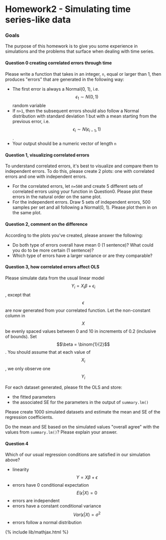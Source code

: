 # Homework2 - Simulating time series-like data

### Goals
The purpose of this homework is to give you some experience in simulations
and the problems that surface when dealing with time series.

#### Question 0 creating correlated errors through time
Please write a function that takes in an integer, `n`, equal or larger than
1, then produces "errors" that are generated in the following way:
- The first error is always a Normal(0, 1), i.e. $$\epsilon_1 \sim N(0, 1)$$ random variable
- If `n>1`, then the subsequent errors should also follow a Normal distribution with standard deviation
  1 but with a mean starting from the previous error, i.e. $$\epsilon_i \sim N(\epsilon_{i-1}, 1)$$.
- Your output should be a numeric vector of length `n`


#### Question 1, visualizing correlated errors
To understand correlated errors, it's best to visualize and compare them to independent errors.
To do this, please create 2 plots: one with correlated errors and one with independent errors.
- For the correlated errors, let `n=500` and create 5 different sets of correlated errors using your function in Question0. Please plot these errors in the natural order on the same plot.
- For the independent errors. Draw 5 sets of independent errors, 500 samples per set and all following a Normal(0, 1). Please plot them in on the same plot.


#### Question 2, comment on the difference
According to the plots you've created, please answer the following:
- Do both type of errors overall have mean 0 (1 sentence)? What could you do to be more certain (1 sentence)?
- Which type of errors have a larger variance or are they comparable?


#### Question 3, how correlated errors affect OLS
Please simulate data from the usual linear model $$Y_i = X_i\beta + \epsilon_i$$,
except that $$\epsilon$$ are now generated from your correlated function.
Let the non-constant column in $$X$$ be evenly spaced values between
0 and 10 in increments of 0.2 (inclusive of bounds).
Set $$\beta = \binom{1}{2}$$.
You should assume that at each value of $$X_i$$, we only observe one $$Y_i$$

For each dataset generated, please fit the OLS and store:
- the fitted parameters
- the associated SE for the parameters in the output of `summary.lm()`

Please create 1000 simulated datasets and estimate the
mean and SE of the regression coefficients.

Do the mean and SE based on the simulated values "overall agree" with the values from `summary.lm()`?
Please explain your answer.

#### Question 4
Which of our usual regression conditions are satisfied in our simulation above?
- linearity $$Y = X\beta + \epsilon$$
- errors have 0 conditional expectation $$E(\epsilon\vert X) = 0$$
- errors are independent
- errors have a constant conditional variance $$Var(\epsilon\vert X) = \sigma^2$$
- errors follow a normal distribution

{% include lib/mathjax.html %}
